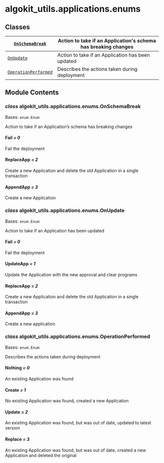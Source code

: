 # algokit_utils.applications.enums

## Classes

| [`OnSchemaBreak`](#algokit_utils.applications.enums.OnSchemaBreak)           | Action to take if an Application's schema has breaking changes   |
|------------------------------------------------------------------------------|------------------------------------------------------------------|
| [`OnUpdate`](#algokit_utils.applications.enums.OnUpdate)                     | Action to take if an Application has been updated                |
| [`OperationPerformed`](#algokit_utils.applications.enums.OperationPerformed) | Describes the actions taken during deployment                    |

## Module Contents

### *class* algokit_utils.applications.enums.OnSchemaBreak

Bases: `enum.Enum`

Action to take if an Application’s schema has breaking changes

#### Fail *= 0*

Fail the deployment

#### ReplaceApp *= 2*

Create a new Application and delete the old Application in a single transaction

#### AppendApp *= 3*

Create a new Application

### *class* algokit_utils.applications.enums.OnUpdate

Bases: `enum.Enum`

Action to take if an Application has been updated

#### Fail *= 0*

Fail the deployment

#### UpdateApp *= 1*

Update the Application with the new approval and clear programs

#### ReplaceApp *= 2*

Create a new Application and delete the old Application in a single transaction

#### AppendApp *= 3*

Create a new application

### *class* algokit_utils.applications.enums.OperationPerformed

Bases: `enum.Enum`

Describes the actions taken during deployment

#### Nothing *= 0*

An existing Application was found

#### Create *= 1*

No existing Application was found, created a new Application

#### Update *= 2*

An existing Application was found, but was out of date, updated to latest version

#### Replace *= 3*

An existing Application was found, but was out of date, created a new Application and deleted the original
